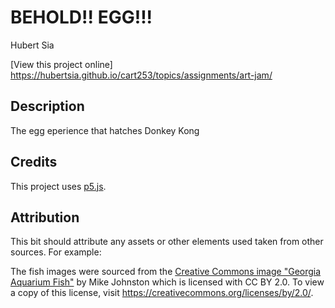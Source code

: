 # BEHOLD!! EGG!!!

Hubert Sia

[View this project online] https://hubertsia.github.io/cart253/topics/assignments/art-jam/

## Description

The egg eperience that hatches Donkey Kong

## Credits
This project uses [p5.js](https://p5js.org).

## Attribution

This bit should attribute any assets or other elements used taken from other sources. For example:

The fish images were sourced from the [Creative Commons image "Georgia Aquarium Fish"](https://search.creativecommons.org/photos/96f6f770-eac1-488c-8abb-16bee7bcc874) by Mike Johnston which is licensed with CC BY 2.0. To view a copy of this license, visit https://creativecommons.org/licenses/by/2.0/.
